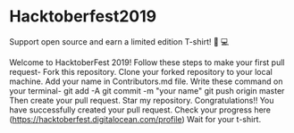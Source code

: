 # Hacktoberfest2019
Support open source and earn a limited edition T-shirt!  👕 💻



Welcome to HacktoberFest 2019!
Follow these steps to make your first pull request-
Fork this repository.
Clone your forked repository to your local machine.
Add your name in Contributors.md file.
Write these command on your terminal-
git add -A
git commit -m "your name"
git push origin master
Then create your pull request.
Star my repository.
Congratulations!! You have successfully created your pull request.
Check your progress here (https://hacktoberfest.digitalocean.com/profile)
Wait for your t-shirt.

